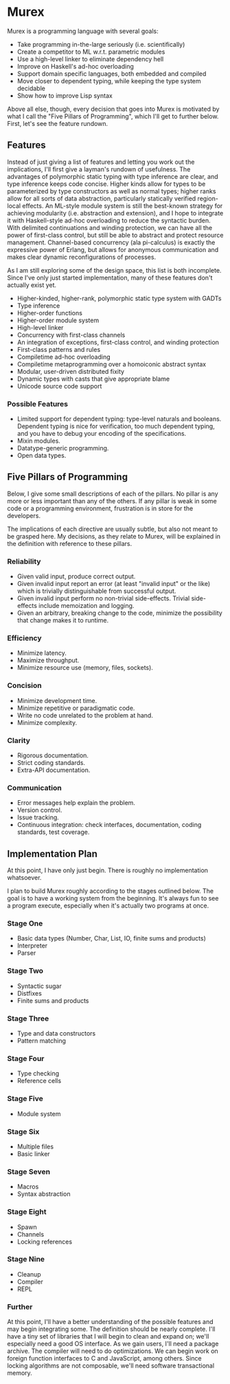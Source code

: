 # Murex

Murex is a programming language with several goals:

  * Take programming in-the-large seriously (i.e. scientifically)
  * Create a competitor to ML w.r.t. parametric modules
  * Use a high-level linker to eliminate dependency hell
  * Improve on Haskell's ad-hoc overloading
  * Support domain specific languages, both embedded and compiled
  * Move closer to dependent typing, while keeping the type system decidable
  * Show how to improve Lisp syntax

Above all else, though, every decision that goes into Murex is motivated by what I call the "Five Pillars of Programming", which I'll get to further below. First, let's see the feature rundown.

## Features

Instead of just giving a list of features and letting you work out the implications, I'll first give a layman's rundown of usefulness. The advantages of polymorphic static typing with type inference are clear, and type inference keeps code concise. Higher kinds allow for types to be parameterized by type constructors as well as normal types; higher ranks allow for all sorts of data abstraction, particularly statically verified region-local effects. An ML-style module system is still the best-known strategy for achieving modularity (i.e. abstraction and extension), and I hope to integrate it with Haskell-style ad-hoc overloading to reduce the syntactic burden. With delimited continuations and winding protection, we can have all the power of first-class control, but still be able to abstract and protect resource management. Channel-based concurrency (ala pi-calculus) is exactly the expressive power of Erlang, but allows for anonymous communication and makes clear dynamic reconfigurations of processes.

As I am still exploring some of the design space, this list is both incomplete. Since I've only just started implementation, many of these features don't actually exist yet.

  * Higher-kinded, higher-rank, polymorphic static type system with GADTs
  * Type inference
  * Higher-order functions
  * Higher-order module system
  * High-level linker
  * Concurrency with first-class channels
  * An integration of exceptions, first-class control, and winding protection
  * First-class patterns and rules
  * Compiletime ad-hoc overloading
  * Compiletime metaprogramming over a homoiconic abstract syntax
  * Modular, user-driven distributed fixity
  * Dynamic types with casts that give appropriate blame
  * Unicode source code support

### Possible Features

  * Limited support for dependent typing: type-level naturals and booleans. Dependent typing is nice for verification, too much dependent typing, and you have to debug your encoding of the specifications.
  * Mixin modules.
  * Datatype-generic programming.
  * Open data types.

## Five Pillars of Programming

Below, I give some small descriptions of each of the pillars. No pillar is any more or less important than any of the others. If any pillar is weak in some code or a programming environment, frustration is in store for the developers.

The implications of each directive are usually subtle, but also not meant to be grasped here. My decisions, as they relate to Murex, will be explained in the definition with reference to these pillars.

### Reliability
  * Given valid input, produce correct output.
  * Given invalid input report an error (at least "invalid input" or the like) which is trivially distinguishable from successful output.
  * Given invalid input perform no non-trivial side-effects. Trivial side-effects include memoization and logging.
  * Given an arbitrary, breaking change to the code, minimize the possibility that change makes it to runtime.

### Efficiency
  * Minimize latency.
  * Maximize throughput.
  * Minimize resource use (memory, files, sockets).

### Concision
  * Minimize development time.
  * Minimize repetitive or paradigmatic code.
  * Write no code unrelated to the problem at hand.
  * Minimize complexity.

### Clarity
  * Rigorous documentation.
  * Strict coding standards.
  * Extra-API documentation.

### Communication
  * Error messages help explain the problem.
  * Version control.
  * Issue tracking.
  * Continuous integration: check interfaces, documentation, coding standards, test coverage.

## Implementation Plan

At this point, I have only just begin. There is roughly no implementation whatsoever.

I plan to build Murex roughly according to the stages outlined below. The goal is to have a working system from the beginning. It's always fun to see a program execute, especially when it's actually two programs at once.

### Stage One
  * Basic data types (Number, Char, List, IO, finite sums and products)
  * Interpreter
  * Parser

### Stage Two
  * Syntactic sugar
  * Distfixes
  * Finite sums and products

### Stage Three
  * Type and data constructors
  * Pattern matching

### Stage Four
  * Type checking
  * Reference cells

### Stage Five
  * Module system

### Stage Six
  * Multiple files
  * Basic linker

### Stage Seven
  * Macros
  * Syntax abstraction

### Stage Eight
  * Spawn
  * Channels
  * Locking references

### Stage Nine
  * Cleanup 
  * Compiler
  * REPL

### Further
At this point, I'll have a better understanding of the possible features and may begin integrating some. The definition should be nearly complete. I'll have a tiny set of libraries that I will begin to clean and expand on; we'll especially need a good OS interface. As we gain users, I'll need a package archive. The compiler will need to do optimizations. We can begin work on foreign function interfaces to C and JavaScript, among others. Since locking algorithms are not composable, we'll need software transactional memory.




